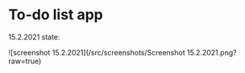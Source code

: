 # To-do list app

15.2.2021 state: 

![screenshot 15.2.2021](/src/screenshots/Screenshot 15.2.2021.png?raw=true)
